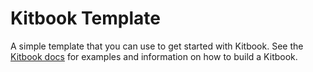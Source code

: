 # Kitbook Template

A simple template that you can use to get started with Kitbook. See the [Kitbook docs](https://kitbook.vercel.app/) for examples and information on how to build a Kitbook.
